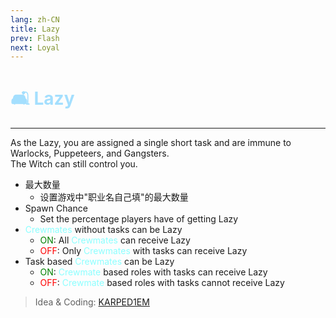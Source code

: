 ```yaml
---
lang: zh-CN
title: Lazy
prev: Flash
next: Loyal
---
```


# <font color=#a4dffe>🛋️ <b>Lazy</b></font> <Badge text="Helpful" type="tip" vertical="middle"/>

***

As the Lazy, you are assigned a single short task and are immune to Warlocks, Puppeteers, and Gangsters.<br>
The Witch can still control you.

- 最大数量
  - 设置游戏中"职业名自己填"的最大数量
- Spawn Chance
  - Set the percentage players have of getting Lazy
- <font color=#8cffff>Crewmates</font> without tasks can be Lazy
  - <font color=green>ON</font>: All <font color=#8cffff>Crewmates</font> can receive Lazy
  - <font color=red>OFF</font>: Only <font color=#8cffff>Crewmates</font> with tasks can receive Lazy
- Task based <font color=#8cffff>Crewmates</font> can be Lazy
  - <font color=green>ON</font>: <font color=#8cffff>Crewmate</font> based roles with tasks can receive Lazy
  - <font color=red>OFF</font>: <font color=#8cffff>Crewmate</font> based roles with tasks cannot receive Lazy

> Idea & Coding: [KARPED1EM](https://github.com/KARPED1EM)
